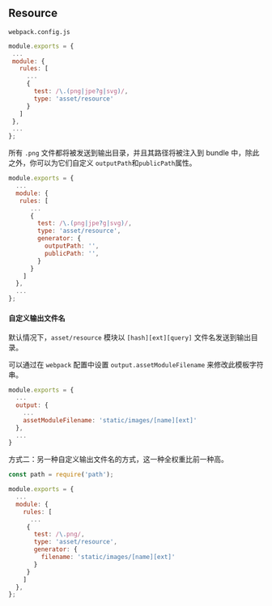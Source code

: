 ## Resource

`webpack.config.js`

```js
module.exports = {
 ...
 module: {
   rules: [
     ...
     {
       test: /\.(png|jpe?g|svg)/,
       type: 'asset/resource'
     }
   ]
 },
 ...
};
```

所有 `.png` 文件都将被发送到输出目录，并且其路径将被注入到 bundle 中，除此之外，你可以为它们自定义 `outputPath`和`publicPath`属性。

```js
module.exports = {
  ...
  module: {
   rules: [
      ...
      {
        test: /\.(png|jpe?g|svg)/,
        type: 'asset/resource',
        generator: {
          outputPath: '',
          publicPath: '',
        }
      }
    ]
  },
  ...
};
```

#### 自定义输出文件名

默认情况下，`asset/resource` 模块以 `[hash][ext][query]` 文件名发送到输出目录。

可以通过在 `webpack` 配置中设置 `output.assetModuleFilename` 来修改此模板字符串。

```js
module.exports = {
  ...
  output: {
    ...
    assetModuleFilename: 'static/images/[name][ext]'
  },
  ...
}
```

方式二：另一种自定义输出文件名的方式，这一种全权重比前一种高。

```js
const path = require('path');

module.exports = {
  ...
  module: {
    rules: [
      ...
     {
       test: /\.png/,
       type: 'asset/resource',
       generator: {
         filename: 'static/images/[name][ext]'
       }
     }
    ]
  },
};
```